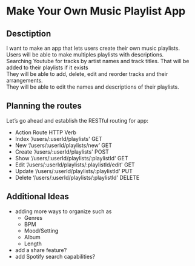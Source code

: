 # Make Your Own Music Playlist App

## Desctiption
I want to make an app that lets users create their own music playlists. <br>
Users will be able to make multiples playlists with descriptions. <br>
Searching Youtube for tracks by artist names and track titles. That will be added to their playlists if it exists <br>
They will be able to add, delete, edit and reorder tracks and their arrangements. <br> 
They will be able to edit the names and descriptions of their playlists. <br> 


## Planning the routes
Let’s go ahead and establish the RESTful routing for app: <br>

- Action	Route	HTTP Verb 
- Index	‘/users/:userId/playlists'	GET
- New	‘/users/:userId/playlists/new’	GET
- Create	‘/users/:userId/playlists'	POST
- Show	‘/users/:userId/playlists/:playlistId'	GET
- Edit	‘/users/:userId/playlists/:playlistId/edit'	GET
- Update	‘/users/:userId/playlists/:playlistId'	PUT
- Delete	‘/users/:userId/playlists/:playlistId'	DELETE


















## Additional Ideas
- adding more ways to organize such as
    - Genres
    - BPM
    - Mood/Setting
    - Album
    - Length
- add a share feature?
- add Spotify search capabilities? 